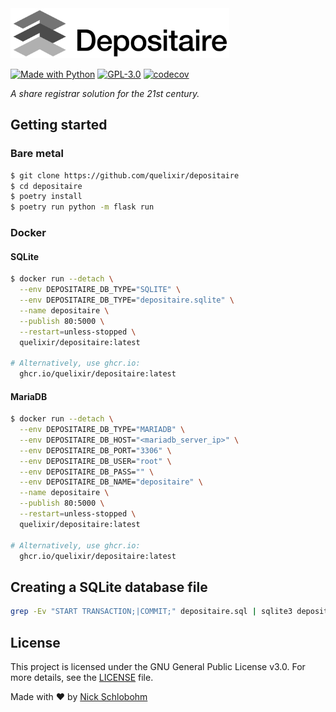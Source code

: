 <img src="depositaire/static/logo.png" alt="Depositaire Logo" width="350" />

[![Made with Python](https://img.shields.io/badge/made%20with-Python-red?style=flat-square)](https://www.python.org/) [![GPL-3.0](https://img.shields.io/github/license/quelixir/depositaire?style=flat-square)](https://github.com/quelixir/depositaire/blob/main/LICENSE) [![codecov](https://img.shields.io/codecov/c/gh/quelixir/depositaire?style=flat-square)](https://codecov.io/gh/quelixir/depositaire)

_A share registrar solution for the 21st century._

## Getting started

### Bare metal

```bash
$ git clone https://github.com/quelixir/depositaire
$ cd depositaire
$ poetry install
$ poetry run python -m flask run
```

### Docker

#### SQLite

```bash
$ docker run --detach \
  --env DEPOSITAIRE_DB_TYPE="SQLITE" \
  --env DEPOSITAIRE_DB_TYPE="depositaire.sqlite" \
  --name depositaire \
  --publish 80:5000 \
  --restart=unless-stopped \
  quelixir/depositaire:latest

# Alternatively, use ghcr.io:
  ghcr.io/quelixir/depositaire:latest
```

#### MariaDB

```bash
$ docker run --detach \
  --env DEPOSITAIRE_DB_TYPE="MARIADB" \
  --env DEPOSITAIRE_DB_HOST="<mariadb_server_ip>" \
  --env DEPOSITAIRE_DB_PORT="3306" \
  --env DEPOSITAIRE_DB_USER="root" \
  --env DEPOSITAIRE_DB_PASS="" \
  --env DEPOSITAIRE_DB_NAME="depositaire" \
  --name depositaire \
  --publish 80:5000 \
  --restart=unless-stopped \
  quelixir/depositaire:latest

# Alternatively, use ghcr.io:
  ghcr.io/quelixir/depositaire:latest
```

## Creating a SQLite database file

```bash
grep -Ev "START TRANSACTION;|COMMIT;" depositaire.sql | sqlite3 depositaire.sqlite
```

## License

This project is licensed under the GNU General Public License v3.0. For more details, see the [LICENSE](LICENSE) file.

Made with :heart: by <a href="https://github.com/quelixir" target="_blank">Nick Schlobohm</a>
